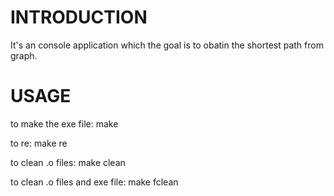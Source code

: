 # INTRODUCTION

It's an console application which the goal is to obatin the shortest path from graph.


# USAGE

to make the exe file:
make

to re:
make re

to clean .o files:
make clean

to clean .o files and exe file:
make fclean
